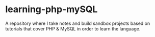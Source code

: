 # learning-php-mySQL
A repository where I take notes and build sandbox projects based on tutorials that cover PHP &amp; MySQL in order to learn the language.
